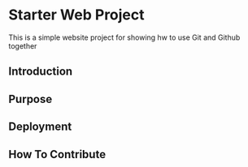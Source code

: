 # Starter Web Project

This is a simple website project for showing hw to use Git and Github together

## Introduction

## Purpose

## Deployment

## How To Contribute